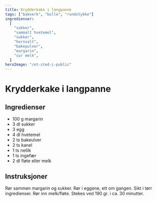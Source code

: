 ```yaml
---
title: Krydderkake i langpanne
tags: ["bakverk", "bolle", "rundstykke"]
ingredienser:
  [
    "sukker",
    "sammalt hvetemel",
    "sukker",
    "hornsalt",
    "bakepulver",
    "margarin",
    "sur melk",
  ]
heroImage: "/et-sted-i-public"
---
```


# Krydderkake i langpanne

## Ingredienser

- 100 g margarin
- 3 dl sukker
- 3 egg
- 4 dl hvetemel
- 2 ts bakeulver
- 2 ts kanel
- 1 ts nellik
- 1 ts ingefær
- 2 dl fløte eller melk

## Instruksjoner

Rør sammen margarin og sukker. Rør i eggene, ett om gangen. Sikt i tørr ingredienser. Rør inn melk/fløte. Stekes ved 190 gr. i ca. 30 minutter.
